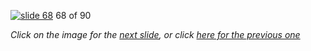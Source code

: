 [![slide 68](https://dl.dropboxusercontent.com/u/2977490/presentations/cookbook/68.jpg)](69.md)
68 of 90

_Click on the image for the [next slide](69.md), or click [here for the previous one](67.md)_